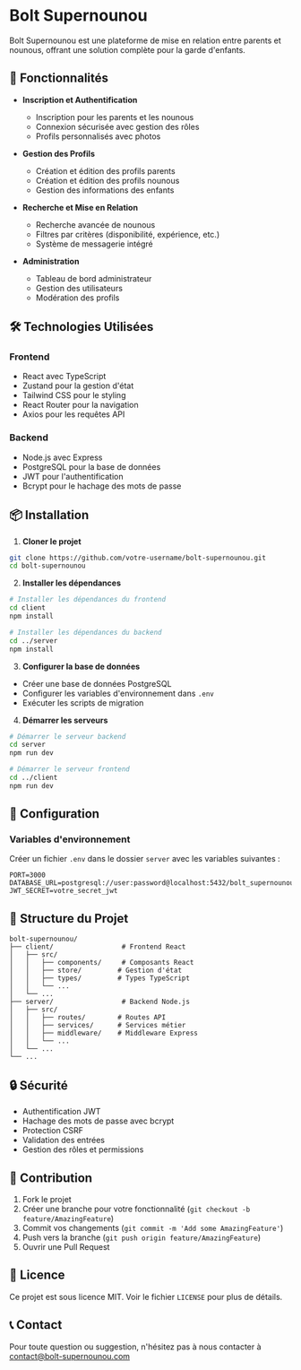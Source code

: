 # Bolt Supernounou

Bolt Supernounou est une plateforme de mise en relation entre parents et nounous, offrant une solution complète pour la garde d'enfants.

## 🚀 Fonctionnalités

- **Inscription et Authentification**
  - Inscription pour les parents et les nounous
  - Connexion sécurisée avec gestion des rôles
  - Profils personnalisés avec photos

- **Gestion des Profils**
  - Création et édition des profils parents
  - Création et édition des profils nounous
  - Gestion des informations des enfants

- **Recherche et Mise en Relation**
  - Recherche avancée de nounous
  - Filtres par critères (disponibilité, expérience, etc.)
  - Système de messagerie intégré

- **Administration**
  - Tableau de bord administrateur
  - Gestion des utilisateurs
  - Modération des profils

## 🛠️ Technologies Utilisées

### Frontend
- React avec TypeScript
- Zustand pour la gestion d'état
- Tailwind CSS pour le styling
- React Router pour la navigation
- Axios pour les requêtes API

### Backend
- Node.js avec Express
- PostgreSQL pour la base de données
- JWT pour l'authentification
- Bcrypt pour le hachage des mots de passe

## 📦 Installation

1. **Cloner le projet**
```bash
git clone https://github.com/votre-username/bolt-supernounou.git
cd bolt-supernounou
```

2. **Installer les dépendances**
```bash
# Installer les dépendances du frontend
cd client
npm install

# Installer les dépendances du backend
cd ../server
npm install
```

3. **Configurer la base de données**
- Créer une base de données PostgreSQL
- Configurer les variables d'environnement dans `.env`
- Exécuter les scripts de migration

4. **Démarrer les serveurs**
```bash
# Démarrer le serveur backend
cd server
npm run dev

# Démarrer le serveur frontend
cd ../client
npm run dev
```

## 🔧 Configuration

### Variables d'environnement

Créer un fichier `.env` dans le dossier `server` avec les variables suivantes :

```env
PORT=3000
DATABASE_URL=postgresql://user:password@localhost:5432/bolt_supernounou
JWT_SECRET=votre_secret_jwt
```

## 📝 Structure du Projet

```
bolt-supernounou/
├── client/                 # Frontend React
│   ├── src/
│   │   ├── components/     # Composants React
│   │   ├── store/         # Gestion d'état
│   │   ├── types/         # Types TypeScript
│   │   └── ...
│   └── ...
├── server/                 # Backend Node.js
│   ├── src/
│   │   ├── routes/        # Routes API
│   │   ├── services/      # Services métier
│   │   ├── middleware/    # Middleware Express
│   │   └── ...
│   └── ...
└── ...
```

## 🔒 Sécurité

- Authentification JWT
- Hachage des mots de passe avec bcrypt
- Protection CSRF
- Validation des entrées
- Gestion des rôles et permissions

## 🤝 Contribution

1. Fork le projet
2. Créer une branche pour votre fonctionnalité (`git checkout -b feature/AmazingFeature`)
3. Commit vos changements (`git commit -m 'Add some AmazingFeature'`)
4. Push vers la branche (`git push origin feature/AmazingFeature`)
5. Ouvrir une Pull Request

## 📄 Licence

Ce projet est sous licence MIT. Voir le fichier `LICENSE` pour plus de détails.

## 📞 Contact

Pour toute question ou suggestion, n'hésitez pas à nous contacter à contact@bolt-supernounou.com
